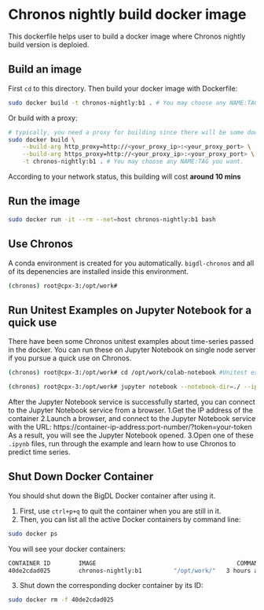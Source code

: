 # Chronos nightly build docker image
This dockerfile helps user to build a docker image where Chronos nightly build version is deploied.

## Build an image
First `cd` to this directory. Then build your docker image with Dockerfile:
```bash
sudo docker build -t chronos-nightly:b1 . # You may choose any NAME:TAG you want.
```
Or build with a proxy:
```bash
# typically, you need a proxy for building since there will be some downloading.
sudo docker build \
    --build-arg http_proxy=http://<your_proxy_ip>:<your_proxy_port> \
    --build-arg https_proxy=http://<your_proxy_ip>:<your_proxy_port> \
    -t chronos-nightly:b1 . # You may choose any NAME:TAG you want.
```
According to your network status, this building will cost **around 10 mins**

## Run the image
```bash
sudo docker run -it --rm --net=host chronos-nightly:b1 bash
```

## Use Chronos
A conda environment is created for you automatically. `bigdl-chronos` and all of its depenencies are installed inside this environment.
```bash
(chronos) root@cpx-3:/opt/work#
```

## Run Unitest Examples on Jupyter Notebook for a quick use
There have been some Chronos unitest examples about time-series passed in the docker. You can run these on Jupyter Notebook on single node server if you pursue a quick use on Chronos.
```bash
(chronos) root@cpx-3:/opt/work# cd /opt/work/colab-notebook #Unitest examples are here.
```
```bash
(chronos) root@cpx-3:/opt/work# jupyter notebook --notebook-dir=./ --ip=* --allow-root #Start the Jupyter Notebook services.
```
After the Jupyter Notebook service is successfully started, you can connect to the Jupyter Notebook service from a browser.
    1.Get the IP address of the container
    2.Launch a browser, and connect to the Jupyter Notebook service with the URL: 
    https://container-ip-address:port-number/?token=your-token As a result, you will see the Jupyter Notebook opened.
    3.Open one of these `.ipynb` files, run through the example and learn how to use Chronos to predict time series.

## Shut Down Docker Container
You should shut down the BigDL Docker container after using it.
1. First, use `ctrl+p+q` to quit the container when you are still in it. 
2. Then, you can list all the active Docker containers by command line:
```bash
sudo docker ps
```
You will see your docker containers:
```bash
CONTAINER ID        IMAGE                                        COMMAND                  CREATED             STATUS              PORTS               NAMES
40de2cdad025        chronos-nightly:b1         "/opt/work/"   3 hours ago         Up 3 hours                              upbeat_al
```
3. Shut down the corresponding docker container by its ID:
```bash
sudo docker rm -f 40de2cdad025
```
